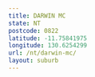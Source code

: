 ```yaml
---
title: DARWIN MC
state: NT
postcode: 0822
latitude: -11.75841975
longitude: 130.6254299
url: /nt/darwin-mc/
layout: suburb
---
```

